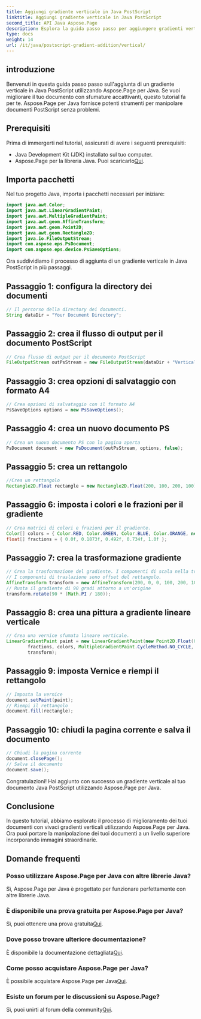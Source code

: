 ```yaml
---
title: Aggiungi gradiente verticale in Java PostScript
linktitle: Aggiungi gradiente verticale in Java PostScript
second_title: API Java Aspose.Page
description: Esplora la guida passo passo per aggiungere gradienti verticali in Java PostScript con Aspose.Page per Java. Migliora i tuoi documenti senza sforzo con immagini vivaci.
type: docs
weight: 14
url: /it/java/postscript-gradient-addition/vertical/
---
```

## introduzione
Benvenuti in questa guida passo passo sull'aggiunta di un gradiente verticale in Java PostScript utilizzando Aspose.Page per Java. Se vuoi migliorare il tuo documento con sfumature accattivanti, questo tutorial fa per te. Aspose.Page per Java fornisce potenti strumenti per manipolare documenti PostScript senza problemi.
## Prerequisiti
Prima di immergerti nel tutorial, assicurati di avere i seguenti prerequisiti:
- Java Development Kit (JDK) installato sul tuo computer.
-  Aspose.Page per la libreria Java. Puoi scaricarlo[Qui](https://releases.aspose.com/page/java/).
## Importa pacchetti
Nel tuo progetto Java, importa i pacchetti necessari per iniziare:
```java
import java.awt.Color;
import java.awt.LinearGradientPaint;
import java.awt.MultipleGradientPaint;
import java.awt.geom.AffineTransform;
import java.awt.geom.Point2D;
import java.awt.geom.Rectangle2D;
import java.io.FileOutputStream;
import com.aspose.eps.PsDocument;
import com.aspose.eps.device.PsSaveOptions;
```
Ora suddividiamo il processo di aggiunta di un gradiente verticale in Java PostScript in più passaggi.
## Passaggio 1: configura la directory dei documenti
```java
// Il percorso della directory dei documenti.
String dataDir = "Your Document Directory";
```
## Passaggio 2: crea il flusso di output per il documento PostScript
```java
// Crea flusso di output per il documento PostScript
FileOutputStream outPsStream = new FileOutputStream(dataDir + "VerticalGradient_outPS.ps");
```
## Passaggio 3: crea opzioni di salvataggio con formato A4
```java
// Crea opzioni di salvataggio con il formato A4
PsSaveOptions options = new PsSaveOptions();
```
## Passaggio 4: crea un nuovo documento PS
```java
// Crea un nuovo documento PS con la pagina aperta
PsDocument document = new PsDocument(outPsStream, options, false);
```
## Passaggio 5: crea un rettangolo
```java
//Crea un rettangolo
Rectangle2D.Float rectangle = new Rectangle2D.Float(200, 100, 200, 100);
```
## Passaggio 6: imposta i colori e le frazioni per il gradiente
```java
// Crea matrici di colori e frazioni per il gradiente.
Color[] colors = { Color.RED, Color.GREEN, Color.BLUE, Color.ORANGE, new Color(85, 107, 47) };
float[] fractions = { 0.0f, 0.1873f, 0.492f, 0.734f, 1.0f };
```
## Passaggio 7: crea la trasformazione gradiente
```java
// Crea la trasformazione del gradiente. I componenti di scala nella trasformazione devono essere uguali alla larghezza e all'altezza del rettangolo.
// I componenti di traslazione sono offset del rettangolo.
AffineTransform transform = new AffineTransform(200, 0, 0, 100, 200, 100);
// Ruota il gradiente di 90 gradi attorno a un'origine
transform.rotate(90 * (Math.PI / 180));
```
## Passaggio 8: crea una pittura a gradiente lineare verticale
```java
// Crea una vernice sfumata lineare verticale.
LinearGradientPaint paint = new LinearGradientPaint(new Point2D.Float(0, 0), new Point2D.Float(200, 100),
        fractions, colors, MultipleGradientPaint.CycleMethod.NO_CYCLE, MultipleGradientPaint.ColorSpaceType.SRGB,
        transform);
```
## Passaggio 9: imposta Vernice e riempi il rettangolo
```java
// Imposta la vernice
document.setPaint(paint);
// Riempi il rettangolo
document.fill(rectangle);
```
## Passaggio 10: chiudi la pagina corrente e salva il documento
```java
// Chiudi la pagina corrente
document.closePage();
// Salva il documento
document.save();
```
Congratulazioni! Hai aggiunto con successo un gradiente verticale al tuo documento Java PostScript utilizzando Aspose.Page per Java.
## Conclusione
In questo tutorial, abbiamo esplorato il processo di miglioramento dei tuoi documenti con vivaci gradienti verticali utilizzando Aspose.Page per Java. Ora puoi portare la manipolazione dei tuoi documenti a un livello superiore incorporando immagini straordinarie.
## Domande frequenti
### Posso utilizzare Aspose.Page per Java con altre librerie Java?
Sì, Aspose.Page per Java è progettato per funzionare perfettamente con altre librerie Java.
### È disponibile una prova gratuita per Aspose.Page per Java?
 Sì, puoi ottenere una prova gratuita[Qui](https://releases.aspose.com/).
### Dove posso trovare ulteriore documentazione?
 È disponibile la documentazione dettagliata[Qui](https://reference.aspose.com/page/java/).
### Come posso acquistare Aspose.Page per Java?
 È possibile acquistare Aspose.Page per Java[Qui](https://purchase.aspose.com/buy).
### Esiste un forum per le discussioni su Aspose.Page?
 Sì, puoi unirti al forum della community[Qui](https://forum.aspose.com/c/page/39).